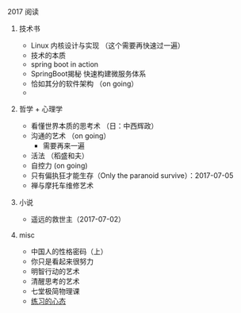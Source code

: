 2017 阅读

1. 技术书
   * Linux 内核设计与实现 （这个需要再快速过一遍）
   * 技术的本质
   * spring boot in action
   * SpringBoot揭秘 快速构建微服务体系
   * 恰如其分的软件架构 （on going）
   * 

2. 哲学 + 心理学  
   * 看懂世界本质的思考术 （日：中西辉政）
   * 沟通的艺术 （on going）
      * 需要再来一遍
   * 活法 （稻盛和夫）
   * 自控力 (on going)
   * 只有偏执狂才能生存（Only the paranoid survive）：2017-07-05
   * 禅与摩托车维修艺术
   
3. 小说
   * 遥远的救世主（2017-07-02）

4. misc
   * 中国人的性格密码（上）
   * 你只是看起来很努力
   * 明智行动的艺术
   * 清醒思考的艺术
   * 七堂极简物理课
   * [练习的心态](../date/2017-07-09_练习的心态.md)
   
